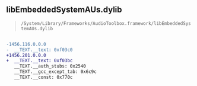 ## libEmbeddedSystemAUs.dylib

> `/System/Library/Frameworks/AudioToolbox.framework/libEmbeddedSystemAUs.dylib`

```diff

-1456.116.0.0.0
-  __TEXT.__text: 0xf03c0
+1456.201.0.0.0
+  __TEXT.__text: 0xf03bc
   __TEXT.__auth_stubs: 0x2540
   __TEXT.__gcc_except_tab: 0x6c9c
   __TEXT.__const: 0x770c

```
